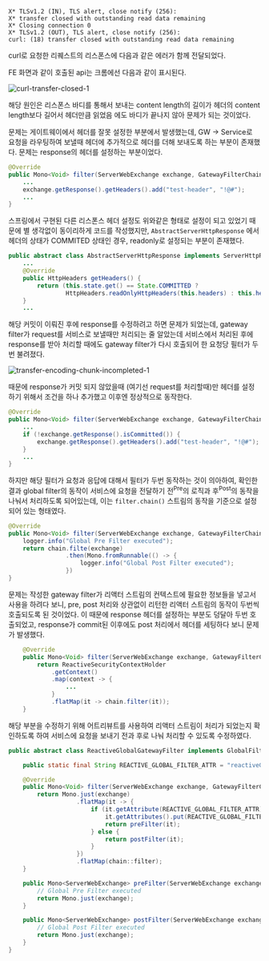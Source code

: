 ```terminal
X* TLSv1.2 (IN), TLS alert, close notify (256):
X* transfer closed with outstanding read data remaining
X* Closing connection 0
X* TLSv1.2 (OUT), TLS alert, close notify (256):
curl: (18) transfer closed with outstanding read data remaining
```
curl로 요청한 리퀘스트의 리스폰스에 다음과 같은 에러가 함께 전달되었다. 

FE 화면과 같이 호출된 api는 크롬에선 다음과 같이 표시된다.

![curl-transfer-closed-1](https://user-images.githubusercontent.com/18159012/117801284-1528e080-b28f-11eb-880a-cedb76a4b79c.png)

해당 원인은 리스폰스 바디를 통해서 보내는 content length의 길이가 헤더의 content length보다 길어서 헤더만큼 읽었음 에도 바디가 끝나지 않아 문제가 되는 것이었다.

문제는 게이트웨이에서 헤더를 잘못 설정한 부분에서 발생했는데, GW -> Service로 요청을 라우팅하여 보낼때 헤더에 추가적으로 헤더를 더해 보내도록 하는 부분이 존재했다. 문제는 response의 헤더를 설정하는 부분이었다.

<!-- 문제는 보통 `exchage.mutate()` 메서드를 통해서 해당 exchange의 데코레이터를 생성하여 전달을 하게 해야 하는데 직접 exchange의 헤더에 접근하여 헤더를 추가하는 부분이었다. -->

```java
@Override
public Mono<Void> filter(ServerWebExchange exchange, GatewayFilterChain chain) {
    ...
    exchange.getResponse().getHeaders().add("test-header", "!@#");
    ...
}
```

스프링에서 구현된 다른 리스폰스 헤더 설정도 위와같은 형태로 설정이 되고 있었기 때문에 별 생각없이 동이리하게 코드를 작성했지만, `AbstractServerHttpResponse` 에서 헤더의 상태가 COMMITED 상태인 경우, readonly로 설정되는 부분이 존재했다.

```java
public abstract class AbstractServerHttpResponse implements ServerHttpResponse {
    ...
    @Override
	public HttpHeaders getHeaders() {
		return (this.state.get() == State.COMMITTED ?
				HttpHeaders.readOnlyHttpHeaders(this.headers) : this.headers);
	}
    ...
```

해당 커밋이 이뤄진 후에 response를 수정하려고 하면 문제가 되었는데, gateway filter가 request를 서비스로 보낼때만 처리되는 줄 알았는데 서비스에서 처리된 후에 response를 받아 처리할 때에도 gateway filter가 다시 호출되어 한 요청당 필터가 두번 불려졌다.

![transfer-encoding-chunk-incompleted-1](https://user-images.githubusercontent.com/18159012/117935137-617f2980-b33e-11eb-94fc-3634c177278f.jpg)

때문에 response가 커밋 되지 않았을때 (여기선 request를 처리할때)만 헤더를 설정하기 위해서 조건을 하나 추가했고 이후엔 정상적으로 동작한다.

```java
@Override
public Mono<Void> filter(ServerWebExchange exchange, GatewayFilterChain chain) {
    ...
    if (!exchange.getResponse().isCommitted()) {
        exchange.getResponse().getHeaders().add("test-header", "!@#");
    }
    ...
}
```

<!-- https://www.baeldung.com/spring-cloud-custom-gateway-filters -->
하지만 해당 필터가 요청과 응답에 대해서 필터가 두번 동작하는 것이 의아하여, 확인한 결과 global filter의 동작이 서비스에 요청을 전달하기 전<sup>Pre</sup>의 로직과 후<sup>Post</sup>의 동작을 나눠서 처리하도록 되어있는데, 이는 `filter.chain()` 스트림의 동작을 기준으로 설정되어 있는 형태였다.

```java
@Override
public Mono<Void> filter(ServerWebExchange exchange, GatewayFilterChain chain) {
    logger.info("Global Pre Filter executed");
    return chain.filte(exchange)
                .then(Mono.fromRunnable(() -> {
                    logger.info("Global Post Filter executed");
                })
}
```

문제는 작성한 gateway filter가 리액터 스트림의 컨텍스트에 필요한 정보들을 넣고서 사용을 하려다 보니, pre, post 처리와 상관없이 리턴한 리액터 스트림의 동작이 두번씩 호출되도록 된 것이었다. 이 때문에 response 헤더를 설정하는 부분도 덩달아 두번 호출되었고, response가 commit된 이후에도 post 처리에서 헤더를 세팅하다 보니 문제가 발생했다.

```java
    @Override
    public Mono<Void> filter(ServerWebExchange exchange, GatewayFilterChain chain) {
        return ReactiveSecurityContextHolder
            .getContext()
            .map(context -> {
                ...
            }
            .flatMap(it -> chain.filter(it));
    }
```

해당 부분을 수정하기 위해 어트리뷰트를 사용하여 리액터 스트림이 처리가 되었는지 확인하도록 하여 서비스에 요청을 보내기 전과 후로 나눠 처리할 수 있도록 수정하였다.

```java
public abstract class ReactiveGlobalGatewayFilter implements GlobalFilter {

    public static final String REACTIVE_GLOBAL_FILTER_ATTR = "reactiveGlobalFilter";

    @Override
    public Mono<Void> filter(ServerWebExchange exchange, GatewayFilterChain chain) {
        return Mono.just(exchange)
                   .flatMap(it -> {
                       if (it.getAttribute(REACTIVE_GLOBAL_FILTER_ATTR) == null) {
                           it.getAttributes().put(REACTIVE_GLOBAL_FILTER_ATTR, true);
                           return preFilter(it);
                       } else {
                           return postFilter(it);
                       }
                   })
                   .flatMap(chain::filter);
    }

    public Mono<ServerWebExchange> preFilter(ServerWebExchange exchange) {
        // Global Pre Filter executed
        return Mono.just(exchange);
    }

    public Mono<ServerWebExchange> postFilter(ServerWebExchange exchange) {
        // Global Post Filter executed
        return Mono.just(exchange);
    }
}
```

